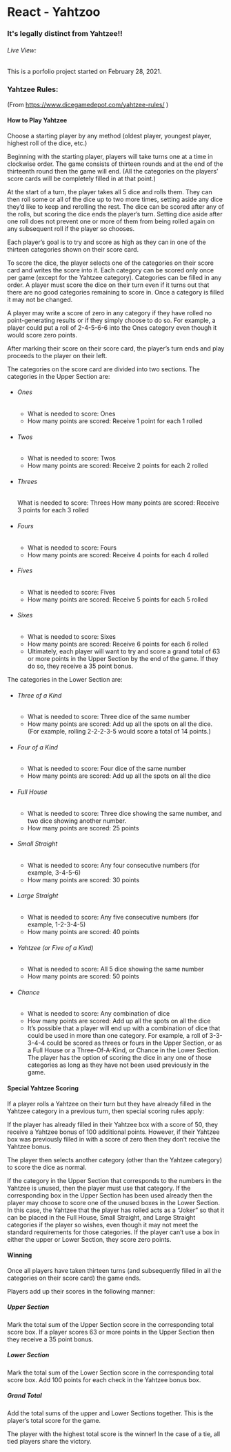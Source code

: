 # React - Yahtzoo

### It's legally distinct from Yahtzee!!

###### Live View:

This is a porfolio project started on February 28, 2021.

### Yahtzee Rules:

(From https://www.dicegamedepot.com/yahtzee-rules/ )

#### How to Play Yahtzee

Choose a starting player by any method (oldest player, youngest player, highest roll of the dice, etc.)

Beginning with the starting player, players will take turns one at a time in clockwise order. The game consists of thirteen rounds and at the end of the thirteenth round then the game will end. (All the categories on the players’ score cards will be completely filled in at that point.)

At the start of a turn, the player takes all 5 dice and rolls them. They can then roll some or all of the dice up to two more times, setting aside any dice they’d like to keep and rerolling the rest. The dice can be scored after any of the rolls, but scoring the dice ends the player’s turn. Setting dice aside after one roll does not prevent one or more of them from being rolled again on any subsequent roll if the player so chooses.

Each player’s goal is to try and score as high as they can in one of the thirteen categories shown on their score card.

To score the dice, the player selects one of the categories on their score card and writes the score into it. Each category can be scored only once per game (except for the Yahtzee category). Categories can be filled in any order. A player must score the dice on their turn even if it turns out that there are no good categories remaining to score in. Once a category is filled it may not be changed.

A player may write a score of zero in any category if they have rolled no point-generating results or if they simply choose to do so. For example, a player could put a roll of 2-4-5-6-6 into the Ones category even though it would score zero points.

After marking their score on their score card, the player’s turn ends and play proceeds to the player on their left.

The categories on the score card are divided into two sections. The categories in the Upper Section are:

- ###### Ones
  - What is needed to score: Ones
  - How many points are scored: Receive 1 point for each 1 rolled
- ###### Twos
  - What is needed to score: Twos
  - How many points are scored: Receive 2 points for each 2 rolled
- ###### Threes
  What is needed to score: Threes
  How many points are scored: Receive 3 points for each 3 rolled
- ###### Fours
  - What is needed to score: Fours
  - How many points are scored: Receive 4 points for each 4 rolled
- ###### Fives
  - What is needed to score: Fives
  - How many points are scored: Receive 5 points for each 5 rolled
- ###### Sixes
  - What is needed to score: Sixes
  - How many points are scored: Receive 6 points for each 6 rolled
  - Ultimately, each player will want to try and score a grand total of 63 or more points in the Upper Section by the end of the game. If they do so, they receive a 35 point bonus.

The categories in the Lower Section are:

- ###### Three of a Kind
  - What is needed to score: Three dice of the same number
  - How many points are scored: Add up all the spots on all the dice. (For example, rolling 2-2-2-3-5 would score a total of 14 points.)
- ###### Four of a Kind
  - What is needed to score: Four dice of the same number
  - How many points are scored: Add up all the spots on all the dice
- ###### Full House
  - What is needed to score: Three dice showing the same number, and two dice showing another number.
  - How many points are scored: 25 points
- ###### Small Straight
  - What is needed to score: Any four consecutive numbers (for example, 3-4-5-6)
  - How many points are scored: 30 points
- ###### Large Straight
  - What is needed to score: Any five consecutive numbers (for example, 1-2-3-4-5)
  - How many points are scored: 40 points
- ###### Yahtzee (or Five of a Kind)
  - What is needed to score: All 5 dice showing the same number
  - How many points are scored: 50 points
- ###### Chance
  - What is needed to score: Any combination of dice
  - How many points are scored: Add up all the spots on all the dice
  - It’s possible that a player will end up with a combination of dice that could be used in more than one category. For example, a roll of 3-3-3-4-4 could be scored as threes or fours in the Upper Section, or as a Full House or a Three-Of-A-Kind, or Chance in the Lower Section. The player has the option of scoring the dice in any one of those categories as long as they have not been used previously in the game.

#### Special Yahtzee Scoring

If a player rolls a Yahtzee on their turn but they have already filled in the Yahtzee category in a previous turn, then special scoring rules apply:

If the player has already filled in their Yahtzee box with a score of 50, they receive a Yahtzee bonus of 100 additional points. However, if their Yahtzee box was previously filled in with a score of zero then they don’t receive the Yahtzee bonus.

The player then selects another category (other than the Yahtzee category) to score the dice as normal.

If the category in the Upper Section that corresponds to the numbers in the Yahtzee is unused, then the player must use that category.
If the corresponding box in the Upper Section has been used already then the player may choose to score one of the unused boxes in the Lower Section. In this case, the Yahtzee that the player has rolled acts as a “Joker” so that it can be placed in the Full House, Small Straight, and Large Straight categories if the player so wishes, even though it may not meet the standard requirements for those categories.
If the player can’t use a box in either the upper or Lower Section, they score zero points.

#### Winning

Once all players have taken thirteen turns (and subsequently filled in all the categories on their score card) the game ends.

Players add up their scores in the following manner:

##### Upper Section

Mark the total sum of the Upper Section score in the corresponding total score box. If a player scores 63 or more points in the Upper Section then they receive a 35 point bonus.

##### Lower Section

Mark the total sum of the Lower Section score in the corresponding total score box. Add 100 points for each check in the Yahtzee bonus box.

##### Grand Total

Add the total sums of the upper and Lower Sections together. This is the player’s total score for the game.

The player with the highest total score is the winner! In the case of a tie, all tied players share the victory.
